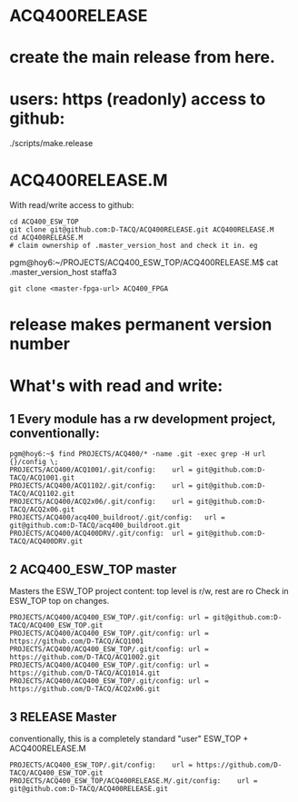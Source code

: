 # ACQ400RELEASE

# create the main release from here.

# users: https (readonly) access to github:

./scripts/make.release

# ACQ400RELEASE.M
With read/write access to github:
```
cd ACQ400_ESW_TOP
git clone git@github.com:D-TACQ/ACQ400RELEASE.git ACQ400RELEASE.M
cd ACQ400RELEASE.M
# claim ownership of .master_version_host and check it in. eg
```
pgm@hoy6:~/PROJECTS/ACQ400_ESW_TOP/ACQ400RELEASE.M$ cat .master_version_host 
staffa3
```
git clone <master-fpga-url> ACQ400_FPGA
```
# release makes permanent version number

# What's with read and write:

## 1 Every module has a rw development project, conventionally:
```
pgm@hoy6:~$ find PROJECTS/ACQ400/* -name .git -exec grep -H url {}/config \;
PROJECTS/ACQ400/ACQ1001/.git/config:	url = git@github.com:D-TACQ/ACQ1001.git
PROJECTS/ACQ400/ACQ1102/.git/config:	url = git@github.com:D-TACQ/ACQ1102.git
PROJECTS/ACQ400/ACQ2x06/.git/config:	url = git@github.com:D-TACQ/ACQ2x06.git
PROJECTS/ACQ400/acq400_buildroot/.git/config:	url = git@github.com:D-TACQ/acq400_buildroot.git
PROJECTS/ACQ400/ACQ400DRV/.git/config:	url = git@github.com:D-TACQ/ACQ400DRV.git
```

## 2 ACQ400_ESW_TOP master
Masters the ESW_TOP project content: top level is r/w, rest are ro
Check in ESW_TOP top on changes.
```
PROJECTS/ACQ400/ACQ400_ESW_TOP/.git/config:	url = git@github.com:D-TACQ/ACQ400_ESW_TOP.git
PROJECTS/ACQ400/ACQ400_ESW_TOP/.git/config:	url = https://github.com/D-TACQ/ACQ1001
PROJECTS/ACQ400/ACQ400_ESW_TOP/.git/config:	url = https://github.com/D-TACQ/ACQ1002.git
PROJECTS/ACQ400/ACQ400_ESW_TOP/.git/config:	url = https://github.com/D-TACQ/ACQ1014.git
PROJECTS/ACQ400/ACQ400_ESW_TOP/.git/config:	url = https://github.com/D-TACQ/ACQ2x06.git
```

## 3 RELEASE Master
conventionally, this is a completely standard "user" ESW_TOP + ACQ400RELEASE.M
```
PROJECTS/ACQ400_ESW_TOP/.git/config:	url = https://github.com/D-TACQ/ACQ400_ESW_TOP.git
PROJECTS/ACQ400_ESW_TOP/ACQ400RELEASE.M/.git/config:	url = git@github.com:D-TACQ/ACQ400RELEASE.git
```


